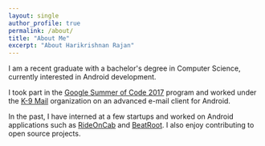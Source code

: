 ```yaml
---
layout: single
author_profile: true
permalink: /about/
title: "About Me"
excerpt: "About Harikrishnan Rajan"
---
```


I am a recent graduate with a bachelor's degree in Computer Science, currently interested in Android development.

I took part in the [Google Summer of Code 2017](https://summerofcode.withgoogle.com/archive/2017/projects/6603273041608704/) program and worked under the [K-9 Mail](https://github.com/k9mail/k-9) organization on an advanced e-mail client for Android.

In the past, I have interned at a few startups and worked on Android applications such as [RideOnCab](https://play.google.com/store/apps/details?id=com.awesomelabs.rideoncab&hl=en) and [BeatRoot](https://play.google.com/store/apps/details?id=com.mybeatroot&hl=en). I also enjoy contributing to open source projects.
